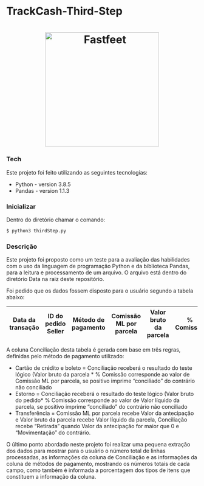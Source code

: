 # TrackCash-Third-Step

<h1 align="center">
  <img alt="Fastfeet" title="Fastfeet" src="https://scontent-gru2-2.cdninstagram.com/v/t51.2885-19/s320x320/75487952_484171055518655_7311530687218057216_n.jpg?_nc_ht=scontent-gru2-2.cdninstagram.com&_nc_ohc=099peI-odLgAX_zbfBM&oh=29e463dac08cd8f05f4b2511dbc85bbf&oe=5FB200AE" width="300px" />
</h1>

### Tech

Este projeto foi feito utilizando as seguintes tecnologias:

* Python - version 3.8.5
* Pandas - version 1.1.3

### Inicializar

Dentro do diretório chamar o comando:

```sh
$ python3 thirdStep.py
```
### Descrição

Este projeto foi proposto como um teste para a avaliação das habilidades com o uso da linguagem de programação Python e da biblioteca Pandas, para a leitura e processamento de um arquivo. O arquivo está dentro do diretório Data na raiz deste repositório.

Foi pedido que os dados fossem disposto para o usuário segundo a tabela abaixo:

| Data da transação | ID do pedido Seller| Método de pagamento |Comissão ML por parcela|Valor bruto da parcela|% Comissão|Conciliação|
|:-------------:|:-------------:|:-----:|:-----:|:-----:|:-----:|:-----:|

A coluna Conciliação desta tabela é gerada com base em três regras, definidas pelo método de pagamento utilizado:
* Cartão de crédito e boleto = Conciliação receberá o resultado do teste lógico (Valor bruto da parcela * % Comissão corresponde ao valor de Comissão ML por parcela, se positivo imprime “conciliado” do contrário não conciliado
* Estorno = Conciliação receberá o resultado do teste lógico (Valor bruto do pedido* % Comissão corresponde ao valor de Valor líquido da parcela, se positivo imprime “conciliado” do contrário não conciliado
* Transferência = Comissão ML por parcela recebe Valor da antecipação e Valor bruto da parcela recebe Valor líquido da parcela, Conciliação recebe “Retirada” quando Valor da antecipação for maior que 0 e “Movimentação” do contrário.  

O último ponto abordado neste projeto foi realizar uma pequena extração dos dados para mostrar para o usuário o número total de linhas processadas, as informações da coluna de Conciliação e as informações da coluna de métodos de pagamento, mostrando os números totais de cada campo, como também é informada a porcentagem dos tipos de itens que constituem a informação da coluna.
